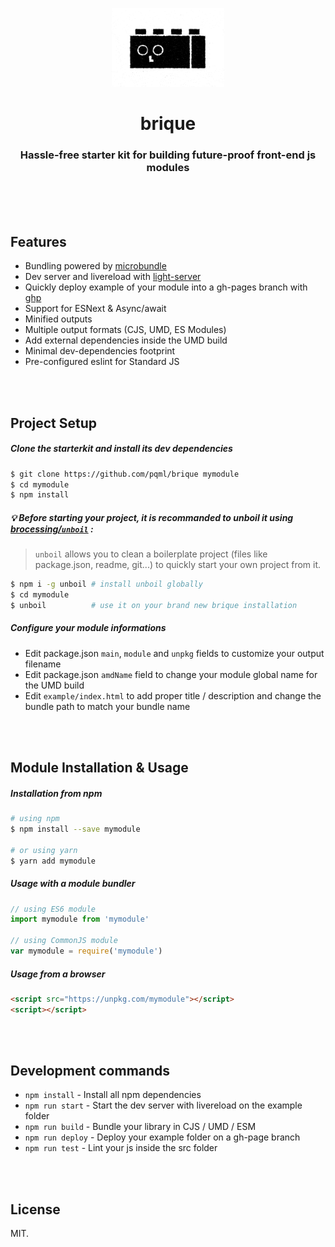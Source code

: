 <p align="center"><img width="180" src="https://github.com/pqml/brique/raw/master/vignette.gif"></p>
<h1 align="center">brique</h1>
<h3 align="center">Hassle-free starter kit for building future-proof front-end js modules</h3>

<br><br><br>

## Features
- Bundling powered by [microbundle](https://github.com/developit/microbundle)
- Dev server and livereload with [light-server](https://github.com/txchen/light-server)
- Quickly deploy example of your module into a gh-pages branch with [ghp](https://github.com/brocessing/ghp)
- Support for ESNext & Async/await
- Minified outputs
- Multiple output formats (CJS, UMD, ES Modules)
- Add external dependencies inside the UMD build
- Minimal dev-dependencies footprint
- Pre-configured eslint for Standard JS

<br><br>

## Project Setup

##### Clone the starterkit and install its dev dependencies

```sh
$ git clone https://github.com/pqml/brique mymodule
$ cd mymodule
$ npm install
```

##### :bulb: Before starting your project, it is recommanded to unboil it using [brocessing/`unboil`](https://github.com/brocessing/unboil) :
>`unboil` allows you to clean a boilerplate project (files like package.json, readme, git...) to quickly start your own project from it.

```sh
$ npm i -g unboil # install unboil globally
$ cd mymodule
$ unboil          # use it on your brand new brique installation
```

##### Configure your module informations
- Edit package.json `main`, `module` and `unpkg` fields to customize your output filename
- Edit package.json `amdName` field to change your module global name for the UMD build
- Edit `example/index.html` to add proper title / description and change the bundle path to match your bundle name

<br><br>

## Module Installation & Usage

##### Installation from npm
```sh
# using npm
$ npm install --save mymodule

# or using yarn
$ yarn add mymodule
```

##### Usage with a module bundler
```js
// using ES6 module
import mymodule from 'mymodule'

// using CommonJS module
var mymodule = require('mymodule')
```

##### Usage from a browser

```html
<script src="https://unpkg.com/mymodule"></script>
<script></script>
```

<br><br>

## Development commands

- `npm install` - Install all npm dependencies
- `npm run start` - Start the dev server with livereload on the example folder
- `npm run build` - Bundle your library in CJS / UMD / ESM
- `npm run deploy` - Deploy your example folder on a gh-page branch
- `npm run test` - Lint your js inside the src folder

<br><br>

## License
MIT.


